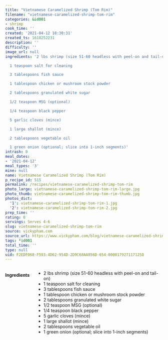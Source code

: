 ```yaml
---
title: "Vietnamese Caramelized Shrimp (Tom Rim)"
filename: "vietnamese-caramelized-shrimp-tom-rim"
categories: &id001
- shrimp
cook_time: ''
created: '2021-04-12 18:30:31'
created_ts: 1618252231
description: ''
difficulty: ''
image_url: null
ingredients: '2 lbs shrimp (size 51-60 headless with peel-on and tail-on)

  1 teaspoon salt for cleaning

  3 tablespoons fish sauce

  1 tablespoon chicken or mushroom stock powder

  2 tablespoons granulated white sugar

  1/2 teaspoon MSG (optional)

  1/4 teaspoon black pepper

  5 garlic cloves (mince)

  1 large shallot (mince)

  2 tablespoons vegetable oil

  1 green onion (optional; slice into 1-inch segments)'
intrash: 0
meal_dates:
- '2021-04-12'
meal_types: '3'
mine: null
name: Vietnamese Caramelized Shrimp (Tom Rim)
p_recipe_id: 515
permalink: /recipes/vietnamese-caramelized-shrimp-tom-rim
photo_large: vietnamese-caramelized-shrimp-tom-rim-large.jpg
photo_thumb: vietnamese-caramelized-shrimp-tom-rim-thumb.jpg
photos_dict:
  '1': vietnamese-caramelized-shrimp-tom-rim-1.jpg
  '2': vietnamese-caramelized-shrimp-tom-rim-2.jpg
prep_time: ''
rating: 0
servings: Serves 4-6
slug: vietnamese-caramelized-shrimp-tom-rim
source: vickypham.com
source_url: https://www.vickypham.com/blog/vietnamese-caramelized-shrimp-tom-rim
tags: *id001
total_time: ''
type: null
uid: F2EDF068-F593-4D62-954D-2D9C68AA856D-654-000017927117125D
---
```

<div class="large-8 medium-7 columns" id="writeup">	</div><!-- #writeup -->
</div><!-- #row-one -->
<div class="row" id="row-two">	<div class="medium-4 small-5 columns" id="ingredients"><h4>Ingredients</h4><div class="box box-ingredients content"><ul>
<li>2 lbs shrimp (size 51-60 headless with peel-on and tail-on)</li>
<li>1 teaspoon salt for cleaning</li>
<li>3 tablespoons fish sauce</li>
<li>1 tablespoon chicken or mushroom stock powder</li>
<li>2 tablespoons granulated white sugar</li>
<li>1/2 teaspoon MSG (optional)</li>
<li>1/4 teaspoon black pepper</li>
<li>5 garlic cloves (mince)</li>
<li>1 large shallot (mince)</li>
<li>2 tablespoons vegetable oil</li>
<li>1 green onion (optional; slice into 1-inch segments)</li>
</ul>
</div>	</div>	<div class="medium-6 small-7 columns" id="directions">	</div>
